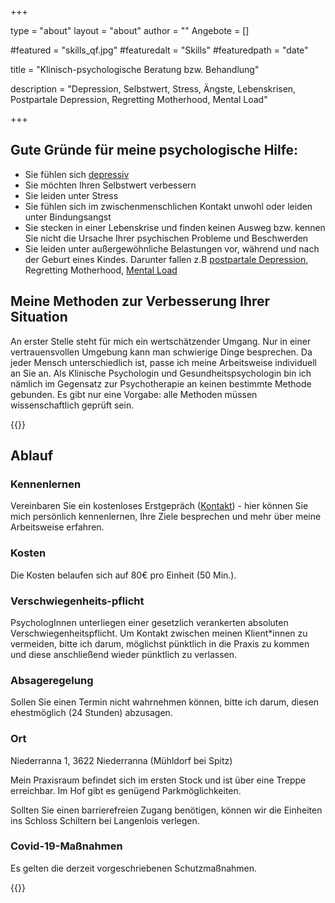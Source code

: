 +++

type = "about"
layout = "about"
author = ""
Angebote = []

#featured = "skills_qf.jpg"
#featuredalt = "Skills"
#featuredpath = "date"



title = "Klinisch-psychologische Beratung bzw. Behandlung"

description = "Depression, Selbstwert, Stress, Ängste, Lebenskrisen, Postpartale Depression, Regretting Motherhood, Mental Load"


+++

## Gute Gründe für meine psychologische Hilfe:

* Sie fühlen sich [depressiv](/infodepression)
* Sie möchten Ihren Selbstwert verbessern
* Sie leiden unter Stress
* Sie fühlen sich im zwischenmenschlichen Kontakt unwohl oder leiden unter Bindungsangst
* Sie stecken in einer Lebenskrise und finden keinen Ausweg bzw. kennen Sie nicht die Ursache Ihrer psychischen Probleme und Beschwerden
* Sie leiden unter außergewöhnliche Belastungen vor, während und nach der Geburt eines Kindes. Darunter fallen z.B [postpartale Depression](/einzelsettingppd), Regretting Motherhood, [Mental Load](/mentalload)


## Meine Methoden zur Verbesserung Ihrer Situation

An erster Stelle steht für mich ein wertschätzender Umgang. Nur in einer vertrauensvollen Umgebung kann man schwierige Dinge besprechen. Da jeder Mensch unterschiedlich ist, passe ich meine Arbeitsweise individuell an Sie an.
Als Klinische Psychologin und Gesundheitspsychologin bin ich nämlich im Gegensatz zur Psychotherapie an keinen bestimmte Methode gebunden. Es gibt nur eine Vorgabe: alle Methoden müssen wissenschaftlich geprüft sein.


<!-- <img src="/img/Steinmann840260.webp" >-->

{{<assetsimg src="Steinmann840260.webp" alt="Steinmann" >}} 

## Ablauf

### Kennenlernen

Vereinbaren Sie ein kostenloses Erstgepräch ([Kontakt](/about)) - hier können Sie mich persönlich kennenlernen, Ihre Ziele besprechen und mehr über meine Arbeitsweise erfahren.

### Kosten

Die Kosten belaufen sich auf 80€ pro Einheit (50 Min.).
 
### Verschwiegenheits-pflicht

PsychologInnen unterliegen einer gesetzlich verankerten absoluten Verschwiegenheitspflicht. Um Kontakt zwischen meinen Klient*innen zu vermeiden, bitte ich darum, möglichst pünktlich in die Praxis zu kommen und diese anschließend wieder pünktlich zu verlassen.

### Absageregelung
Sollen Sie einen Termin nicht wahrnehmen können, bitte ich darum, diesen ehestmöglich (24 Stunden) abzusagen.

### Ort

Niederranna 1, 3622 Niederranna (Mühldorf bei Spitz)

Mein Praxisraum befindet sich im ersten Stock und ist über eine Treppe erreichbar. 
Im Hof gibt es genügend Parkmöglichkeiten. 

Sollten Sie einen barrierefreien Zugang benötigen, können wir die Einheiten ins Schloss Schiltern bei Langenlois verlegen.

### Covid-19-Maßnahmen

Es gelten die derzeit vorgeschriebenen Schutzmaßnahmen. 

{{<thtml >}}